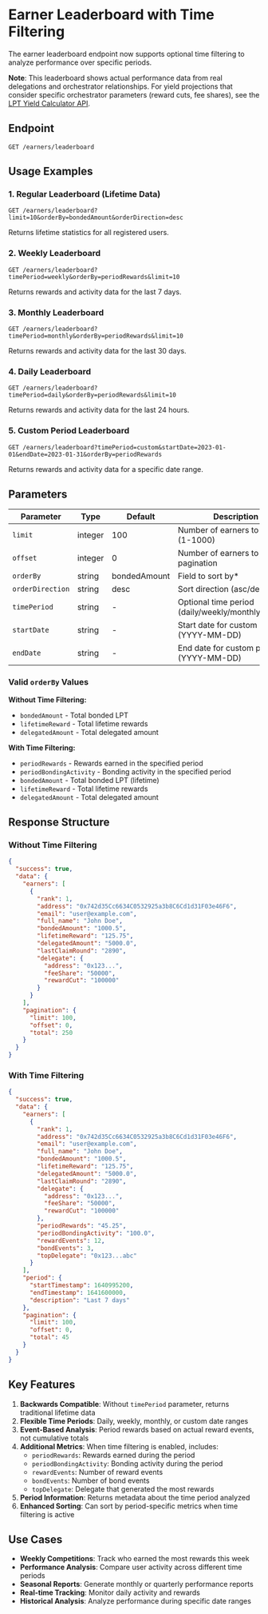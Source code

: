 # Earner Leaderboard with Time Filtering

The earner leaderboard endpoint now supports optional time filtering to analyze performance over specific periods.

**Note**: This leaderboard shows actual performance data from real delegations and orchestrator relationships. For yield projections that consider specific orchestrator parameters (reward cuts, fee shares), see the [LPT Yield Calculator API](./orchestrator-yield-calculator.md).

## Endpoint

`GET /earners/leaderboard`

## Usage Examples

### 1. Regular Leaderboard (Lifetime Data)
```
GET /earners/leaderboard?limit=10&orderBy=bondedAmount&orderDirection=desc
```
Returns lifetime statistics for all registered users.

### 2. Weekly Leaderboard
```
GET /earners/leaderboard?timePeriod=weekly&orderBy=periodRewards&limit=10
```
Returns rewards and activity data for the last 7 days.

### 3. Monthly Leaderboard
```
GET /earners/leaderboard?timePeriod=monthly&orderBy=periodRewards&limit=10
```
Returns rewards and activity data for the last 30 days.

### 4. Daily Leaderboard
```
GET /earners/leaderboard?timePeriod=daily&orderBy=periodRewards&limit=10
```
Returns rewards and activity data for the last 24 hours.

### 5. Custom Period Leaderboard
```
GET /earners/leaderboard?timePeriod=custom&startDate=2023-01-01&endDate=2023-01-31&orderBy=periodRewards
```
Returns rewards and activity data for a specific date range.

## Parameters

| Parameter | Type | Default | Description |
|-----------|------|---------|-------------|
| `limit` | integer | 100 | Number of earners to return (1-1000) |
| `offset` | integer | 0 | Number of earners to skip for pagination |
| `orderBy` | string | bondedAmount | Field to sort by* |
| `orderDirection` | string | desc | Sort direction (asc/desc) |
| `timePeriod` | string | - | Optional time period (daily/weekly/monthly/custom) |
| `startDate` | string | - | Start date for custom period (YYYY-MM-DD) |
| `endDate` | string | - | End date for custom period (YYYY-MM-DD) |

### Valid `orderBy` Values

**Without Time Filtering:**
- `bondedAmount` - Total bonded LPT
- `lifetimeReward` - Total lifetime rewards
- `delegatedAmount` - Total delegated amount

**With Time Filtering:**
- `periodRewards` - Rewards earned in the specified period
- `periodBondingActivity` - Bonding activity in the specified period
- `bondedAmount` - Total bonded LPT (lifetime)
- `lifetimeReward` - Total lifetime rewards
- `delegatedAmount` - Total delegated amount

## Response Structure

### Without Time Filtering
```json
{
  "success": true,
  "data": {
    "earners": [
      {
        "rank": 1,
        "address": "0x742d35Cc6634C0532925a3b8C6Cd1d31F03e46F6",
        "email": "user@example.com",
        "full_name": "John Doe",
        "bondedAmount": "1000.5",
        "lifetimeReward": "125.75",
        "delegatedAmount": "5000.0",
        "lastClaimRound": "2890",
        "delegate": {
          "address": "0x123...",
          "feeShare": "50000",
          "rewardCut": "100000"
        }
      }
    ],
    "pagination": {
      "limit": 100,
      "offset": 0,
      "total": 250
    }
  }
}
```

### With Time Filtering
```json
{
  "success": true,
  "data": {
    "earners": [
      {
        "rank": 1,
        "address": "0x742d35Cc6634C0532925a3b8C6Cd1d31F03e46F6",
        "email": "user@example.com",
        "full_name": "John Doe",
        "bondedAmount": "1000.5",
        "lifetimeReward": "125.75",
        "delegatedAmount": "5000.0",
        "lastClaimRound": "2890",
        "delegate": {
          "address": "0x123...",
          "feeShare": "50000",
          "rewardCut": "100000"
        },
        "periodRewards": "45.25",
        "periodBondingActivity": "100.0",
        "rewardEvents": 12,
        "bondEvents": 3,
        "topDelegate": "0x123...abc"
      }
    ],
    "period": {
      "startTimestamp": 1640995200,
      "endTimestamp": 1641600000,
      "description": "Last 7 days"
    },
    "pagination": {
      "limit": 100,
      "offset": 0,
      "total": 45
    }
  }
}
```

## Key Features

1. **Backwards Compatible**: Without `timePeriod` parameter, returns traditional lifetime data
2. **Flexible Time Periods**: Daily, weekly, monthly, or custom date ranges
3. **Event-Based Analysis**: Period rewards based on actual reward events, not cumulative totals
4. **Additional Metrics**: When time filtering is enabled, includes:
   - `periodRewards`: Rewards earned during the period
   - `periodBondingActivity`: Bonding activity during the period
   - `rewardEvents`: Number of reward events
   - `bondEvents`: Number of bond events
   - `topDelegate`: Delegate that generated the most rewards
5. **Period Information**: Returns metadata about the time period analyzed
6. **Enhanced Sorting**: Can sort by period-specific metrics when time filtering is active

## Use Cases

- **Weekly Competitions**: Track who earned the most rewards this week
- **Performance Analysis**: Compare user activity across different time periods
- **Seasonal Reports**: Generate monthly or quarterly performance reports
- **Real-time Tracking**: Monitor daily activity and rewards
- **Historical Analysis**: Analyze performance during specific date ranges
